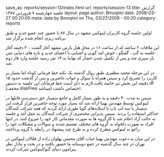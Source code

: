 save_as: reports/session-13/index.html
url: reports/session-13
title: گزارش جلسه چهارشنبه ۷ فروردین ۱۳۸۷
layout: page
author: Bmoqimi
date: 2008-03-27 00:20:00
meta: date by Bmoqimi on Thu, 03/27/2008 - 00:20
category: reports


اولین جلسه گروه کاربران لینوکس مشهد در سال ۸۷ با حضور چند عضو جدید و طبق برنامه ریزی انجام شده برگزار شد.

این ملاقات ۲ ساعته که از  ساعت ۱۶ در محل هتل پارس مشهد آغاز گشت ،۲۰ دقیقه آغاز جلسه به گپ ، گفتگو ، خوش امد گویی و آشنایی با اعضای جدید و تازه های دنیایی متن باز سپری شد و پس از تکمیل شدن حضار که نهایتا به ۱۳ نفر رسید جلسه وارد فاز دوم شد.
<!--more-->

در این مرحله محمد مظفری طبق روال گذشته یک نکته خط فرمانی کوتاه اما بسیار پر کاربرد را تشریح کرد و سپس همراه با سوال و جواب حاضرین و پس از گذشت حدود ۱۵ دقیقه این بخش نیز خاتمه یافت.لازم به ذکر است خط فرمانان این جلسه به دستور df (مخفف diskFree میباشد) اختصاص داشت.

سپس به مدت ۳۰ دقیقه و به طور بسیار کامل و جامع سمینار حق دسترسی فایلها در لینوکس توسط مهندس بهنیا ارائه شد که بسیار مورد توجه حاضرین قرار گرفت.این سمینار با سه  لپ تاپ با اسلایدهای گویا طوری ارائه گردید که همه شرکت کنندگان حداکثر استفاده را بردند. سپس پذیرایی مختصری از شرکت کنندگان به عمل آمد و جلسه به حالت آزاد اعلام شد تا کارگروه ها به صورت مقدماتی کار خود را شروع کنند. در انتها افراد به صورت دلخواه به گروه های مختلف تقسیم شدند و سوالات و مشکلات خود را راجع به لینوکس مطرح کرده و به طرح چند پیشنهاد در رابطه با گروه پرداختند.

در این میان به دعوت مهندس بهنیا جناب آقای محسن پهلوان زاده از فعّالان لینوکس در تهران در چند سال گذشته در جمع دوستانه ما حضور یافتند و در بحث و تبادل نظر پیرامون دنیای گنو/لینوکس شرکت کردند.